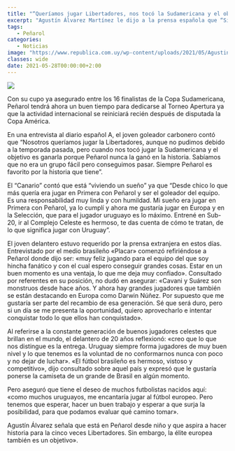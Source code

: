 ```yaml
---
title: "“Queríamos jugar Libertadores, nos tocó la Sudamericana y el objetivo es ganarla”"
excerpt: "Agustín Álvarez Martínez le dijo a la prensa española que “Siempre Peñarol es favorito por la historia que tiene”."
tags:
   - Peñarol
categories:
   - Noticias
image: "https://www.republica.com.uy/wp-content/uploads/2021/05/Agustin-Alvarez-Martinez.jpg"
classes: wide
date: 2021-05-28T00:00:00+2:00
---
```



<img src="https://www.republica.com.uy/wp-content/uploads/2021/05/Agustin-Alvarez-Martinez.jpg">


Con su cupo ya asegurado entre los 16 finalistas de la Copa Sudamericana, Peñarol tendrá ahora un buen tiempo para dedicarse al Torneo Apertura ya que la actividad internacional se reiniciará recién después de disputada la Copa América.


En una entrevista al diario español A, el joven goleador carbonero contó que “Nosotros queríamos jugar la Libertadores, aunque no pudimos debido a la temporada pasada, pero cuando nos tocó jugar la Sudamericana y el objetivo es ganarla porque Peñarol nunca la ganó en la historia. Sabíamos que no era un grupo fácil pero conseguimos pasar. Siempre Peñarol es favorito por la historia que tiene”.


El “Canario” contó que está “viviendo un sueño” ya que “Desde chico lo que más quería era jugar en Primera con Peñarol y ser el goleador del equipo. Es una responsabilidad muy linda y con humildad. Mi sueño era jugar en Primera con Peñarol, ya lo cumplí y ahora me gustaría jugar en Europa y en la Selección, que para el jugador uruguayo es lo máximo. Entrené en Sub-20, ir al Complejo Celeste es hermoso, te das cuenta de cómo te tratan, de lo que significa jugar con Uruguay”.


El joven delantero estuvo requerido por la prensa extranjera en estos días. Entrevistado por el medio brasileño «Placar» comenzó refiriéndose a Peñarol donde dijo ser: «muy feliz jugando para el equipo del que soy hincha fanático y con el cual espero conseguir grandes cosas. Estar en un buen momento es una ventaja, lo que me deja muy confiado». Consultado por referentes en su posición, no dudó en asegurar: «Cavani y Suárez son monstruos desde hace años. Y ahora hay grandes jugadores que también se están destacando en Europa como Darwin Núñez. Por supuesto que me gustaría ser parte del recambio de esa generación. Sé que será duro, pero si un día se me presenta la oportunidad, quiero aprovecharlo e intentar conquistar todo lo que ellos han conquistado».


Al referirse a la constante generación de buenos jugadores celestes que brillan en el mundo, el delantero de 20 años reflexionó: «creo que lo que nos distingue es la entrega. Uruguay siempre forma jugadores de muy buen nivel y lo que tenemos es la voluntad de no conformarnos nunca con poco y no dejar de luchar». «El fútbol brasileño es hermoso, vistoso y competitivo», dijo consultado sobre aquel país y expresó que le gustaría ponerse la camiseta de un grande de Brasil en algún momento.


Pero aseguró que tiene el deseo de muchos futbolistas nacidos aquí: «como muchos uruguayos, me encantaría jugar al fútbol europeo. Pero tenemos que esperar, hacer un buen trabajo y esperar a que surja la posibilidad, para que podamos evaluar qué camino tomar».


Agustín Álvarez señala que está en Peñarol desde niño y que aspira a hacer historia para la cinco veces Libertadores. Sin embargo, la élite europea también es un objetivo».


